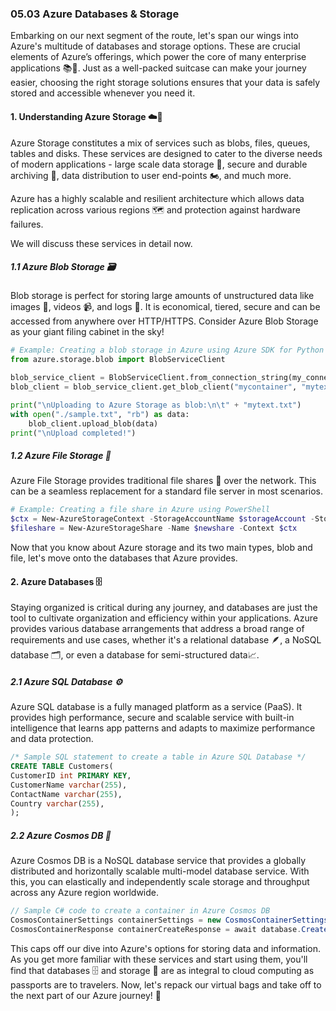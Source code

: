 ### 05.03 Azure Databases & Storage 

Embarking on our next segment of the route, let's span our wings into Azure's multitude of databases and storage options. These are crucial elements of Azure’s offerings, which power the core of many enterprise applications 📚💼. Just as a well-packed suitcase can make your journey easier, choosing the right storage solutions ensures that your data is safely stored and accessible whenever you need it.

#### 1. Understanding Azure Storage ☁️💾

Azure Storage constitutes a mix of services such as blobs, files, queues, tables and disks. These services are designed to cater to the diverse needs of modern applications - large scale data storage 💽, secure and durable archiving 🏦, data distribution to user end-points 🏍️, and much more.

Azure has a highly scalable and resilient architecture which allows data replication across various regions 🗺️ and protection against hardware failures.

We will discuss these services in detail now.

##### 1.1 Azure Blob Storage 🗃️

Blob storage is perfect for storing large amounts of unstructured data like images 📸, videos 📹, and logs 💽. It is economical, tiered, secure and can be accessed from anywhere over HTTP/HTTPS. Consider Azure Blob Storage as your giant filing cabinet in the sky!

```python
# Example: Creating a blob storage in Azure using Azure SDK for Python
from azure.storage.blob import BlobServiceClient

blob_service_client = BlobServiceClient.from_connection_string(my_connection_string)
blob_client = blob_service_client.get_blob_client("mycontainer", "mytext.txt")

print("\nUploading to Azure Storage as blob:\n\t" + "mytext.txt")
with open("./sample.txt", "rb") as data:
    blob_client.upload_blob(data)
print("\nUpload completed!")
```

##### 1.2 Azure File Storage 📁

Azure File Storage provides traditional file shares 📂 over the network. This can be a seamless replacement for a standard file server in most scenarios. 

```powershell
# Example: Creating a file share in Azure using PowerShell
$ctx = New-AzureStorageContext -StorageAccountName $storageAccount -StorageAccountKey $key
$fileshare = New-AzureStorageShare -Name $newshare -Context $ctx
```

Now that you know about Azure storage and its two main types, blob and file, let's move onto the databases that Azure provides.

#### 2. Azure Databases 🗄️

Staying organized is critical during any journey, and databases are just the tool to cultivate organization and efficiency within your applications. Azure provides various database arrangements that address a broad range of requirements and use cases, whether it's a relational database 🪶, a NoSQL database 🗂️, or even a database for semi-structured data📈.

##### 2.1 Azure SQL Database ⚙️

Azure SQL database is a fully managed platform as a service (PaaS). It provides high performance, secure and scalable service with built-in intelligence that learns app patterns and adapts to maximize performance and data protection.

```sql
/* Sample SQL statement to create a table in Azure SQL Database */
CREATE TABLE Customers(
CustomerID int PRIMARY KEY,
CustomerName varchar(255),
ContactName varchar(255),
Country varchar(255),
);
```

##### 2.2 Azure Cosmos DB 🌌

Azure Cosmos DB is a NoSQL database service that provides a globally distributed and horizontally scalable multi-model database service. With this, you can elastically and independently scale storage and throughput across any Azure region worldwide.

```csharp
// Sample C# code to create a container in Azure Cosmos DB
CosmosContainerSettings containerSettings = new CosmosContainerSettings("Items", "/id");
CosmosContainerResponse containerCreateResponse = await database.CreateContainerAsync(containerSettings);
```

This caps off our dive into Azure's options for storing data and information. As you get more familiar with these services and start using them, you'll find that databases 🗄️ and storage 💾 are as integral to cloud computing as passports are to travelers. Now, let's repack our virtual bags and take off to the next part of our Azure journey! 🚀
